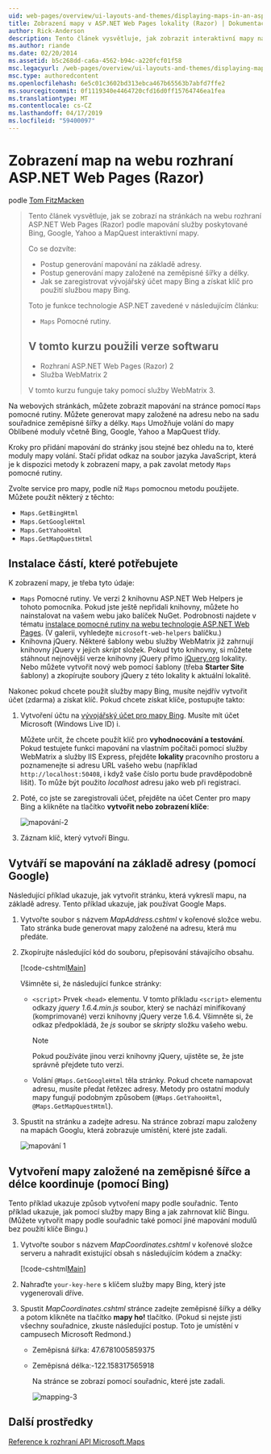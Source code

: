 ```yaml
---
uid: web-pages/overview/ui-layouts-and-themes/displaying-maps-in-an-aspnet-web-pages-site
title: Zobrazení mapy v ASP.NET Web Pages lokality (Razor) | Dokumentace Microsoftu
author: Rick-Anderson
description: Tento článek vysvětluje, jak zobrazit interaktivní mapy na stránkách na webu rozhraní ASP.NET Web Pages (Razor) podle mapování služby poskytované Bing, Google, Ma...
ms.author: riande
ms.date: 02/20/2014
ms.assetid: b5c268dd-ca6a-4562-b94c-a220fcf01f58
msc.legacyurl: /web-pages/overview/ui-layouts-and-themes/displaying-maps-in-an-aspnet-web-pages-site
msc.type: authoredcontent
ms.openlocfilehash: 6e5c01c3602bd313ebca467b65563b7abfd7ffe2
ms.sourcegitcommit: 0f1119340e4464720cfd16d0ff15764746ea1fea
ms.translationtype: MT
ms.contentlocale: cs-CZ
ms.lasthandoff: 04/17/2019
ms.locfileid: "59400097"
---
```

# <a name="displaying-maps-in-an-aspnet-web-pages-razor-site"></a>Zobrazení map na webu rozhraní ASP.NET Web Pages (Razor)

podle [Tom FitzMacken](https://github.com/tfitzmac)

> Tento článek vysvětluje, jak se zobrazí na stránkách na webu rozhraní ASP.NET Web Pages (Razor) podle mapování služby poskytované Bing, Google, Yahoo a MapQuest interaktivní mapy.
> 
> Co se dozvíte:
> 
> - Postup generování mapování na základě adresy.
> - Postup generování mapy založené na zeměpisné šířky a délky.
> - Jak se zaregistrovat vývojářský účet mapy Bing a získat klíč pro použití službou mapy Bing.
> 
> Toto je funkce technologie ASP.NET zavedené v následujícím článku:
> 
> - `Maps` Pomocné rutiny.
>   
> 
> ## <a name="software-versions-used-in-the-tutorial"></a>V tomto kurzu použili verze softwaru
> 
> 
> - Rozhraní ASP.NET Web Pages (Razor) 2
> - Služba WebMatrix 2
>   
> 
> V tomto kurzu funguje taky pomocí služby WebMatrix 3.


Na webových stránkách, můžete zobrazit mapování na stránce pomocí `Maps` pomocné rutiny. Můžete generovat mapy založené na adresu nebo na sadu souřadnice zeměpisné šířky a délky. `Maps` Umožňuje volání do mapy Oblíbené moduly včetně Bing, Google, Yahoo a MapQuest třídy.

Kroky pro přidání mapování do stránky jsou stejné bez ohledu na to, které moduly mapy volání. Stačí přidat odkaz na soubor jazyka JavaScript, která je k dispozici metody k zobrazení mapy, a pak zavolat metody `Maps` pomocné rutiny.

Zvolte service pro mapy, podle níž `Maps` pomocnou metodu použijete. Můžete použít některý z těchto:

- `Maps.GetBingHtml`
- `Maps.GetGoogleHtml`
- `Maps.GetYahooHtml`
- `Maps.GetMapQuestHtml`

## <a name="installing-the-pieces-you-need"></a>Instalace částí, které potřebujete

K zobrazení mapy, je třeba tyto údaje:

- `Maps` Pomocné rutiny. Ve verzi 2 knihovnu ASP.NET Web Helpers je tohoto pomocníka. Pokud jste ještě nepřidali knihovny, můžete ho nainstalovat na vašem webu jako balíček NuGet. Podrobnosti najdete v tématu [instalace pomocné rutiny na webu technologie ASP.NET Web Pages](https://go.microsoft.com/fwlink/?LinkId=252372). (V galerii, vyhledejte `microsoft-web-helpers` balíčku.)
- Knihovna jQuery. Některé šablony webu služby WebMatrix již zahrnují knihovny jQuery v jejich *skript* složek. Pokud tyto knihovny, si můžete stáhnout nejnovější verze knihovny jQuery přímo [jQuery.org](http://jQuery.org) lokality. Nebo můžete vytvořit nový web pomocí šablony (třeba **Starter Site** šablony) a zkopírujte soubory jQuery z této lokality k aktuální lokalitě.

Nakonec pokud chcete použít služby mapy Bing, musíte nejdřív vytvořit účet (zdarma) a získat klíč. Pokud chcete získat klíče, postupujte takto:

1. Vytvoření účtu na [vývojářský účet pro mapy Bing](https://www.microsoft.com/maps/developers/web.aspx). Musíte mít účet Microsoft (Windows Live ID) i.

    Můžete určit, že chcete použít klíč pro **vyhodnocování a testování**. Pokud testujete funkci mapování na vlastním počítači pomocí služby WebMatrix a služby IIS Express, přejděte **lokality** pracovního prostoru a poznamenejte si adresu URL vašeho webu (například `http://localhost:50408`, i když vaše číslo portu bude pravděpodobně lišit). To může být použito *localhost* adresu jako web při registraci.
2. Poté, co jste se zaregistrovali účet, přejděte na účet Center pro mapy Bing a klikněte na tlačítko **vytvořit nebo zobrazení klíče**:

    ![mapování-2](displaying-maps-in-an-aspnet-web-pages-site/_static/image1.png)
3. Záznam klíč, který vytvoří Bingu.

## <a name="creating-a-map-based-on-an-address-using-google"></a>Vytváří se mapování na základě adresy (pomocí Google)

Následující příklad ukazuje, jak vytvořit stránku, která vykreslí mapu, na základě adresy. Tento příklad ukazuje, jak používat Google Maps.

1. Vytvořte soubor s názvem *MapAddress.cshtml* v kořenové složce webu. Tato stránka bude generovat mapy založené na adresu, která mu předáte.
2. Zkopírujte následující kód do souboru, přepisování stávajícího obsahu.

    [!code-cshtml[Main](displaying-maps-in-an-aspnet-web-pages-site/samples/sample1.cshtml)]

    Všimněte si, že následující funkce stránky:

    - `<script>` Prvek `<head>` elementu. V tomto příkladu `<script>` elementu odkazy *jquery 1.6.4.min.js* soubor, který se nachází minifikovaný (komprimované) verzi knihovny jQuery verze 1.6.4. Všimněte si, že odkaz předpokládá, že *js* soubor se *skripty* složku vašeho webu. 

        > [!NOTE]
        > Pokud používáte jinou verzi knihovny jQuery, ujistěte se, že jste správně přejdete tuto verzi.
    - Volání `@Maps.GetGoogleHtml` těla stránky. Pokud chcete namapovat adresu, musíte předat řetězec adresy. Metody pro ostatní moduly mapy fungují podobným způsobem (`@Maps.GetYahooHtml`, `@Maps.GetMapQuestHtml`).
3. Spustit na stránku a zadejte adresu. Na stránce zobrazí mapu založeny na mapách Googlu, která zobrazuje umístění, které jste zadali.

     ![mapování 1](displaying-maps-in-an-aspnet-web-pages-site/_static/image2.png)

## <a name="creating-a-map-based-on-latitude-and-longitude-coordinates-using-bing"></a>Vytvoření mapy založené na zeměpisné šířce a délce koordinuje (pomocí Bing)

Tento příklad ukazuje způsob vytvoření mapy podle souřadnic. Tento příklad ukazuje, jak pomocí služby mapy Bing a jak zahrnovat klíč Bingu. (Můžete vytvořit mapy podle souřadnic také pomocí jiné mapování modulů bez použití klíče Bingu.)

1. Vytvořte soubor s názvem *MapCoordinates.cshtml* v kořenové složce serveru a nahradit existující obsah s následujícím kódem a značky:

    [!code-cshtml[Main](displaying-maps-in-an-aspnet-web-pages-site/samples/sample2.cshtml)]
2. Nahraďte `your-key-here` s klíčem služby mapy Bing, který jste vygenerovali dříve.
3. Spustit *MapCoordinates.cshtml* stránce zadejte zeměpisné šířky a délky a potom klikněte na tlačítko **mapy ho!** tlačítko. (Pokud si nejste jisti všechny souřadnice, zkuste následující postup. Toto je umístění v campusech Microsoft Redmond.)

   - Zeměpisná šířka: 47.6781005859375
   - Zeměpisná délka:-122.158317565918

     Na stránce se zobrazí pomocí souřadnic, které jste zadali.

     ![mapping-3](displaying-maps-in-an-aspnet-web-pages-site/_static/image3.png)

<a id="Additional_Resources"></a>
## <a name="additional-resources"></a>Další prostředky


[Reference k rozhraní API Microsoft.Maps](https://msdn.microsoft.com/library/gg427611.aspx)
